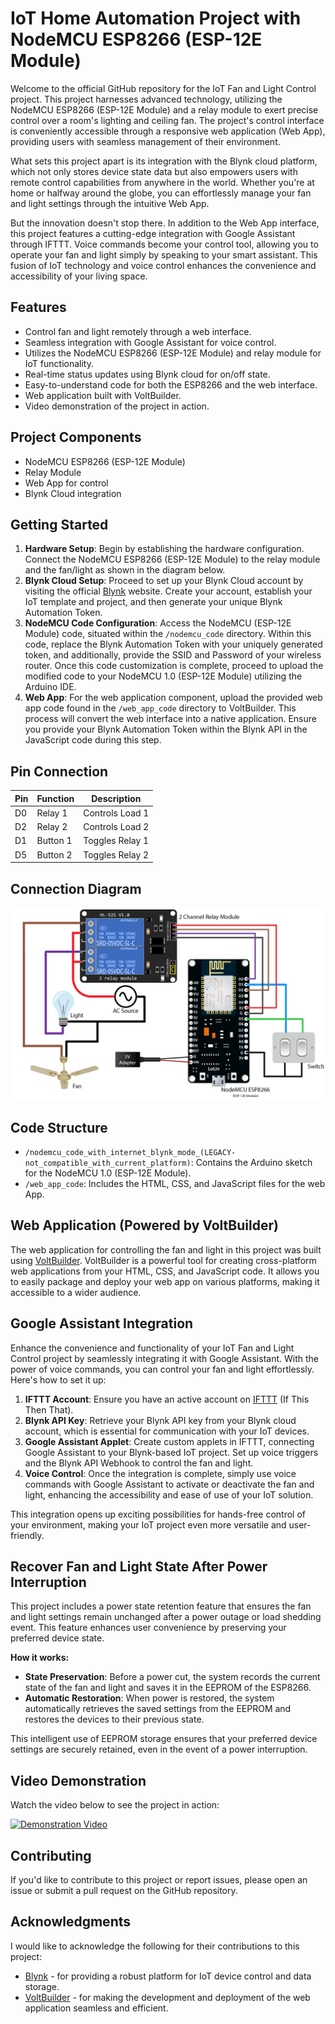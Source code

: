 # IoT Home Automation Project with NodeMCU ESP8266 (ESP-12E Module)

Welcome to the official GitHub repository for the IoT Fan and Light Control project. This project harnesses advanced technology, utilizing the NodeMCU ESP8266 (ESP-12E Module) and a relay module to exert precise control over a room's lighting and ceiling fan. The project's control interface is conveniently accessible through a responsive web application (Web App), providing users with seamless management of their environment.

What sets this project apart is its integration with the Blynk cloud platform, which not only stores device state data but also empowers users with remote control capabilities from anywhere in the world. Whether you're at home or halfway around the globe, you can effortlessly manage your fan and light settings through the intuitive Web App.

But the innovation doesn't stop there. In addition to the Web App interface, this project features a cutting-edge integration with Google Assistant through IFTTT. Voice commands become your control tool, allowing you to operate your fan and light simply by speaking to your smart assistant. This fusion of IoT technology and voice control enhances the convenience and accessibility of your living space.

## Features

-   Control fan and light remotely through a web interface.
-   Seamless integration with Google Assistant for voice control.
-   Utilizes the NodeMCU ESP8266 (ESP-12E Module) and relay module for IoT functionality.
-   Real-time status updates using Blynk cloud for on/off state.
-   Easy-to-understand code for both the ESP8266 and the web interface.
-   Web application built with VoltBuilder.
-   Video demonstration of the project in action.

## Project Components

-   NodeMCU ESP8266 (ESP-12E Module)
-   Relay Module
-   Web App for control
-   Blynk Cloud integration

## Getting Started

1. **Hardware Setup**: Begin by establishing the hardware configuration. Connect the NodeMCU ESP8266 (ESP-12E Module) to the relay module and the fan/light as shown in the diagram below.
2. **Blynk Cloud Setup**: Proceed to set up your Blynk Cloud account by visiting the official [Blynk](https://www.blynk.io/) website. Create your account, establish your IoT template and project, and then generate your unique Blynk Automation Token.
3. **NodeMCU Code Configuration**: Access the NodeMCU (ESP-12E Module) code, situated within the `/nodemcu_code` directory. Within this code, replace the Blynk Automation Token with your uniquely generated token, and additionally, provide the SSID and Password of your wireless router. Once this code customization is complete, proceed to upload the modified code to your NodeMCU 1.0 (ESP-12E Module) utilizing the Arduino IDE.
4. **Web App**: For the web application component, upload the provided web app code found in the `/web_app_code` directory to VoltBuilder. This process will convert the web interface into a native application. Ensure you provide your Blynk Automation Token within the Blynk API in the JavaScript code during this step.

## Pin Connection

| Pin | Function | Description     |
| --- | -------- | --------------- |
| D0  | Relay 1  | Controls Load 1 |
| D2  | Relay 2  | Controls Load 2 |
| D1  | Button 1 | Toggles Relay 1 |
| D5  | Button 2 | Toggles Relay 2 |

## Connection Diagram

![Connection Diagram](connection_diagram.png)

## Code Structure

-   `/nodemcu_code_with_internet_blynk_mode_(LEGACY-not_compatible_with_current_platform)`: Contains the Arduino sketch for the NodeMCU 1.0 (ESP-12E Module).
-   `/web_app_code`: Includes the HTML, CSS, and JavaScript files for the web App.

## Web Application (Powered by VoltBuilder)

The web application for controlling the fan and light in this project was built using [VoltBuilder](https://volt.build/). VoltBuilder is a powerful tool for creating cross-platform web applications from your HTML, CSS, and JavaScript code. It allows you to easily package and deploy your web app on various platforms, making it accessible to a wider audience.

## Google Assistant Integration

Enhance the convenience and functionality of your IoT Fan and Light Control project by seamlessly integrating it with Google Assistant. With the power of voice commands, you can control your fan and light effortlessly. Here's how to set it up:

1. **IFTTT Account**: Ensure you have an active account on [IFTTT](https://ifttt.com/) (If This Then That).
2. **Blynk API Key**: Retrieve your Blynk API key from your Blynk cloud account, which is essential for communication with your IoT devices.
3. **Google Assistant Applet**: Create custom applets in IFTTT, connecting Google Assistant to your Blynk-based IoT project. Set up voice triggers and the Blynk API Webhook to control the fan and light.
4. **Voice Control**: Once the integration is complete, simply use voice commands with Google Assistant to activate or deactivate the fan and light, enhancing the accessibility and ease of use of your IoT solution.

This integration opens up exciting possibilities for hands-free control of your environment, making your IoT project even more versatile and user-friendly.

## Recover Fan and Light State After Power Interruption

This project includes a power state retention feature that ensures the fan and light settings remain unchanged after a power outage or load shedding event. This feature enhances user convenience by preserving your preferred device state.

**How it works:**

-   **State Preservation**: Before a power cut, the system records the current state of the fan and light and saves it in the EEPROM of the ESP8266.
-   **Automatic Restoration**: When power is restored, the system automatically retrieves the saved settings from the EEPROM and restores the devices to their previous state.

This intelligent use of EEPROM storage ensures that your preferred device settings are securely retained, even in the event of a power interruption.

## Video Demonstration

Watch the video below to see the project in action:

[![Demonstration Video](https://img.youtube.com/vi/8VW1l3-9EXs/0.jpg)](https://www.youtube.com/shorts/8VW1l3-9EXs?feature=share)

## Contributing

If you'd like to contribute to this project or report issues, please open an issue or submit a pull request on the GitHub repository.

## Acknowledgments

I would like to acknowledge the following for their contributions to this project:

-   [Blynk](https://www.blynk.io/) - for providing a robust platform for IoT device control and data storage.
-   [VoltBuilder](https://volt.build/) - for making the development and deployment of the web application seamless and efficient.
